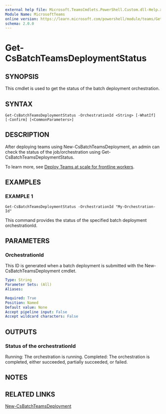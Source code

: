 ```yaml
---
external help file: Microsoft.TeamsCmdlets.PowerShell.Custom.dll-Help.xml
Module Name: MicrosoftTeams
online version: https://learn.microsoft.com/powershell/module/teams/Get-CsBatchTeamsDeploymentStatus
schema: 2.0.0
---
```


# Get-CsBatchTeamsDeploymentStatus


## SYNOPSIS

This cmdlet is used to get the status of the batch deployment orchestration.

## SYNTAX

```
Get-CsBatchTeamsDeploymentStatus -OrchestrationId <String> [-WhatIf] [-Confirm] [<CommonParameters>]
```

## DESCRIPTION
After deploying teams using New-CsBatchTeamsDeployment, an admin can check the status of the job/orchestration using Get-CsBatchTeamsDeploymentStatus. 

To learn more, see [Deploy Teams at scale for frontline workers](https://learn.microsoft.com/microsoft-365/frontline/deploy-teams-at-scale).

## EXAMPLES

### EXAMPLE 1
```
Get-CsBatchTeamsDeploymentStatus -OrchestrationId "My-Orchestration-Id"
```
This command provides the status of the specified batch deployment orchestrationId.


## PARAMETERS

### OrchestrationId
This ID is generated when a batch deployment is submitted with the New-CsBatchTeamsDeployment cmdlet.


```yaml
Type: String
Parameter Sets: (All)
Aliases:

Required: True
Position: Named
Default value: None
Accept pipeline input: False
Accept wildcard characters: False
```

## OUTPUTS
### Status of the orchestrationId


Running: The orchestration is running.
Completed: The orchestration is completed, either succeeded, partially succeeded, or failed.


## NOTES

## RELATED LINKS

[New-CsBatchTeamsDeployment](New-CsBatchTeamsDeployment.md)
